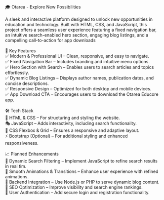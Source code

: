 🎓 Otarea - Explore New Possibilities<br><br>
A sleek and interactive platform designed to unlock new opportunities in education and technology. Built with HTML, CSS, and JavaScript, this project offers a seamless user experience featuring a fixed navigation bar, an intuitive search-enabled hero section, engaging blog listings, and a compelling call-to-action for app downloads 
<br><br>
 🚀 Key Features<br>
✅ Modern & Professional UI – Clean, responsive, and easy to navigate.<br>
✅ Fixed Navigation Bar – Includes branding and intuitive menu options.<br>
✅ Hero Section with Search – Enables users to search articles and topics effortlessly.<br>
✅ Dynamic Blog Listings – Displays author names, publication dates, and concise descriptions.<br>
✅ Responsive Design – Optimized for both desktop and mobile devices.<br>
✅ App Download CTA – Encourages users to download the Otarea Educore app.<br>
<br>
🛠️ Tech Stack<br>
🎨 HTML & CSS – For structuring and styling the website.<br>
🎭 JavaScript – Adds interactivity, including search functionality.<br>
📌 CSS Flexbox & Grid – Ensures a responsive and adaptive layout.<br>
⚡ Bootstrap (Optional) – For additional styling and enhanced responsiveness.<br>
<br>
📈 Planned Enhancements<br>
🔹 Dynamic Search Filtering – Implement JavaScript to refine search results in real tim.<br>
🔹 Smooth Animations & Transitions – Enhance user experience with refined animations.<br>
🔹 Backend Integration – Use Node.js or PHP to serve dynamic blog content.<br>
🔹 SEO Optimization – Improve visibility and search engine rankings.<br>
🔹 User Authentication – Add secure login and registration functionality.<br>
 
